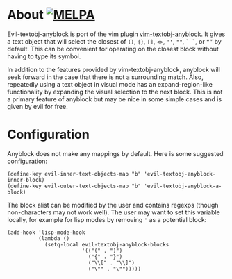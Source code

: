 # About [![MELPA](http://melpa.org/packages/evil-textobj-anyblock-badge.svg)](http://melpa.org/#/evil-textobj-anyblock)
Evil-textobj-anyblock is port of the vim plugin [vim-textobj-anyblock](https://github.com/rhysd/vim-textobj-anyblock). It gives a text object that will select the closest of `()`, `{}`, `[]`, `<>`, `''`, `""`, `` ` ` ``, or `“”` by default. This can be convenient for operating on the closest block without having to type its symbol.

In addition to the features provided by vim-textobj-anyblock, anyblock will seek forward in the case that there is not a surrounding match. Also, repeatedly using a text object in visual mode has an expand-region-like functionality by expanding the visual selection to the next block. This is not a primary feature of anyblock but may be nice in some simple cases and is given by evil for free.

# Configuration
Anyblock does not make any mappings by default. Here is some suggested configuration:
```
(define-key evil-inner-text-objects-map "b" 'evil-textobj-anyblock-inner-block)
(define-key evil-outer-text-objects-map "b" 'evil-textobj-anyblock-a-block)
```

The block alist can be modified by the user and contains regexps (though non-characters may not work well). The user may want to set this variable locally, for example for lisp modes by removing `'` as a potential block:
```
(add-hook 'lisp-mode-hook
          (lambda ()
            (setq-local evil-textobj-anyblock-blocks
                        '(("(" . ")")
                          ("{" . "}")
                          ("\\[" . "\\]")
                          ("\"" . "\"")))))
```
